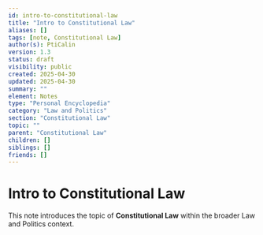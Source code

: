 ```yaml
---
id: intro-to-constitutional-law
title: "Intro to Constitutional Law"
aliases: []
tags: [note, Constitutional Law]
author(s): PtiCalin
version: 1.3
status: draft
visibility: public
created: 2025-04-30
updated: 2025-04-30
summary: ""
element: Notes
type: "Personal Encyclopedia"
category: "Law and Politics"
section: "Constitutional Law"
topic: ""
parent: "Constitutional Law"
children: []
siblings: []
friends: []
---
```

# Intro to Constitutional Law

This note introduces the topic of **Constitutional Law** within the broader Law and Politics context.
